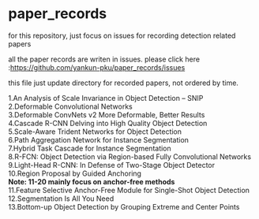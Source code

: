 # paper_records  
for this repository, just focus on issues for recording detection related papers 

all the paper records are writen in issues. 
please click here :https://github.com/yankun-pku/paper_records/issues  

this file just update directory for recorded papers, not ordered by time.

1.An Analysis of Scale Invariance in Object Detection – SNIP  
2.Deformable Convolutional Networks  
3.Deformable ConvNets v2 More Deformable, Better Results  
4.Cascade R-CNN Delving into High Quality Object Detection  
5.Scale-Aware Trident Networks for Object Detection  
6.Path Aggregation Network for Instance Segmentation   
7.Hybrid Task Cascade for Instance Segmentation          
8.R-FCN: Object Detection via Region-based Fully Convolutional Networks      
9.Light-Head R-CNN: In Defense of Two-Stage Object Detector  
10.Region Proposal by Guided Anchoring    
**Note: 11-20 mainly focus on anchor-free methods**     
11.Feature Selective Anchor-Free Module for Single-Shot Object Detection   
12.Segmentation Is All You Need   
13.Bottom-up Object Detection by Grouping Extreme and Center Points
